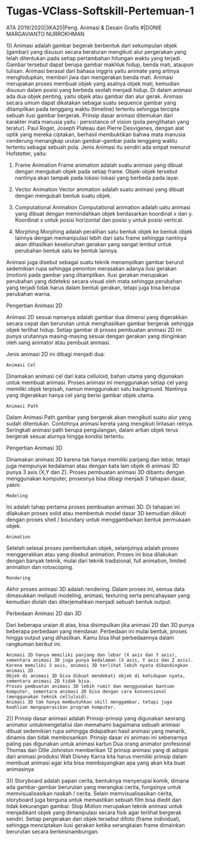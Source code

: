 # Tugas-VClass-Softskill-Pertemuan-1
ATA 2019/2020|3KA20|Peng. Animasi &amp; Desain Grafis #|DONIE MARGAVIANTO NURROKHMAN



1)) Animasi adalah gambar begerak berbentuk dari sekumpulan objek (gambar) yang disusun secara beraturan mengikuti alur pergerakan yang telah ditentukan pada setiap pertambahan hitungan waktu yang terjadi. Gambar tersebut dapat berupa gambar makhluk hidup, benda mati, ataupun tulisan.
Animasi berasal dari bahasa inggris yaitu animate yang artinya menghidupkan, memberi jiwa dan mengerakan benda mati. Animasi merupakan proses membuat objek yang asalnya objek mati, kemudian disusun dalam posisi yang berbeda seolah menjadi hidup. Di dalam animasi ada dua objek penting, yaitu objek atau gambar dan alur gerak.
Animasi secara umum dapat dikatakan sebagai suatu sequence gambar yang ditampilkan pada tenggang waktu (timeline) tertentu sehingga tercipta sebuah ilusi gambar bergerak.
Prinsip dasar animasi ditemukan dari karakter mata manusia yaitu : persistance of vision (pola penglihatan yang teratur). Paul Roget, Joseph Plateau dan Pierre Desvigenes, dengan alat optik yang mereka ciptakan, berhasil membuktikan bahwa mata manusia cenderung menangkap urutan gambar-gambar pada tenggang waktu tertentu sebagai sebuah pola.
Jenis Animasi itu sendiri ada empat menurut Hofstetter, yaitu:

1. Frame Animation
Frame animation adalah suatu animasi yang dibuat dengan mengubah objek pada setiap frame. Objek-objek tersebut nantinya akan tampak pada lokasi-lokasi yang berbeda pada layar.

2. Vector Animation
Vector animation adalah suatu animasi yang dibuat dengan mengubah bentuk suatu objek.

3. Computational Animation
Computational animation adalah uatu animasi yang dibuat dengan memindahkan objek berdasarkan koordinat x dan y. Koordinat x untuk posisi horizontal dan posisi y untuk posisi vertical.

4. Morphing
Morphing adalah peralihan satu bentuk objek ke bentuk objek lainnya dengan memanipulasi lebih dari satu frame sehingga nantinya akan dihasilkan keseluruhan gerakan yang sangat lembut untuk perubahan bentuk satu ke bentuk lainnya.

Animasi juga disebut sebagai suatu teknik menampilkan gambar berurut sedemikian rupa sehingga penonton merasakan adanya ilusi gerakan (motion) pada gambar yang ditampilkan. Ilusi gerakan merupakan perubahan yang dideteksi secara visual oleh mata sehingga perubahan yang terjadi tidak harus dalam bentuk gerakan, tetapi juga bisa berupa perubahan warna.

Pengertian Animasi 2D

Animasi 2D sesuai namanya adalah gambar dua dimensi yang digerakkan secara cepat dan berurutan untuk menghasilkan gambar bergerak sehingga objek terlihat hidup. Setiap gambar di proses pembuatan animasi 2D ini punya urutannya masing-masing sesuai dengan gerakan yang diinginkan oleh sang animator atau pembuat animasi.

Jenis animasi 2D ini dibagi menjadi dua:

    Animasi Cel

Dinamakan animasi cel dari kata celluloid, bahan utama yang digunakan untuk membuat animasi. Proses animasi ini menggunakan setiap cel yang memiliki objek terpisah, namun menggunakan satu background. Nantinya yang digerakkan hanya cel yang berisi gambar objek utama.

    Animasi Path

Dalam Animasi Path gambar yang bergerak akan mengikuti suatu alur yang sudah ditentukan. Contohnya animasi kereta yang mengikuti lintasan relnya. Seringkali animasi path berupa pengulangan, dalam artian objek terus bergerak sesuai alurnya hingga kondisi tertentu.

Pengertian Animasi 3D

Dinamakan animasi 3D karena tak hanya memiliki panjang dan lebar, tetapi juga mempunyai kedalaman atau dengan kata lain objek di animasi 3D punya 3 axis (X,Y dan Z). Proses pembuatan animasi 3D dibantu dengan menggunakan komputer, prosesnya bisa dibagi menjadi 3 tahapan dasar, yakni:

    Modeling

Ini adalah tahap pertama proses pembuatan animasi 3D. Di tahapan ini dilakukan proses solid atau membentuk model dasar 3D kemudian diikuti dengan proses shell / boundary untuk menggambarkan bentuk permukaan objek.

    Animation

Setelah selesai proses pembentukan objek, selanjutnya adalah proses menggerakkan atau yang disebut animation. Proses ini bisa dilakukan dengan banyak teknik, mulai dari teknik tradisional, full animation, limited animation dan rotoscoping.

    Rendering

Akhir proses animasi 3D adalah rendering. Dalam proses ini, semua data dimasukkan meliputi modeling, animasi, texturing serta pencahayaan yang kemudian diolah dan diterjemahkan menjadi sebuah bentuk output.

Perbedaan Animasi 2D dan 3D

Dari beberapa uraian di atas, bisa disimpulkan jika animasi 2D dan 3D punya beberapa perbedaan yang mendasar. Perbedaan ini mulai bentuk, proses hingga output yang dihasilkan. Kamu bisa lihat perbedaannya dalam rangkuman berikut ini.

    Animasi 2D hanya memiliki panjang dan lebar (X axis dan Y axis), sementara animasi 3D juga punya kedalaman (X axis, Y axis dan Z axis).
    Karena memiliki 3 axis, animasi 3D terlihat lebih nyata dibandingkan animasi 2D.
    Objek di animasi 3D bisa dibuat mendekati objek di kehidupan nyata, sementara animasi 2D tidak bisa.
    Proses pembuatan animasi 3D lebih rumit dan menggunakan bantuan komputer, sementara animasi 2D bisa dengan cara konvensional (menggunakan teknik celluloid).
    Animasi 3D tak hanya membutuhkan skill menggambar, tetapi juga keahlian mengoperasikan program komputer.
    
    
2)) Prinsip dasar animasi adalah Prinsip-prinsip yang digunakan seorang animator untukmengetahui dan memahami bagaimana sebuah animasi dibuat sedemikian rupa sehingga didapatkan hasil animasi yang menarik, dinamis dan tidak membosankan. Prinsip dasar ini animasi ini sebenarnya paling pas digunakan untuk animasi kartun
Dua orang animator profesional Thomas dan Ollie Johnston memberikan 12 prinsip animasi yang di adopsi dari animasi produksi Walt Disney
Karna kita harus memiliki prinsip dalam membuat animasi agar kita bisa membayangkan apa yang akan kita buat animasinya 

3)) Storyboard adalah papan cerita, bentuknya menyerupai komik, dimana ada gambar-gambar berurutan yang merangkai cerita, fungsinya untuk memvisualisasikan naskah / cerita. Selain memvisualisasikan cerita, storyboard juga berguna untuk memastikan sebuah film bisa diedit dan tidak kekurangan gambar.
Stop Motion merupakan teknik animasi untuk menjadikant objek yang dimanipulasi secara fisik agar terlihat bergerak sendiri. Setiap pergerakan dari objek tersebut difoto (frame individual), sehingga menciptakan ilusi gerakan ketika serangkaian frame dimainkan berurutan secara berkesinambungan.
